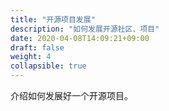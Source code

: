 ```yaml
---
title: "开源项目发展"
description: "如何发展开源社区、项目"
date: 2020-04-08T14:09:21+09:00
draft: false
weight: 4
collapsible: true
---
```


介绍如何发展好一个开源项目。
